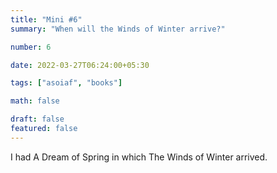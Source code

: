 ```yaml
---
title: "Mini #6"
summary: "When will the Winds of Winter arrive?"

number: 6

date: 2022-03-27T06:24:00+05:30

tags: ["asoiaf", "books"]

math: false

draft: false
featured: false
---
```


I had A Dream of Spring in which The Winds of Winter arrived.

